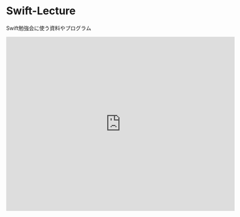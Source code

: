 # Swift-Lecture
Swift勉強会に使う資料やプログラム

<iframe src="https://www.slideshare.net/ShinjiroNiino/slideshelf" width="615px" height="470px" frameborder="0" marginwidth="0" marginheight="0" scrolling="no" style="border:none;" allowfullscreen webkitallowfullscreen mozallowfullscreen></iframe>
